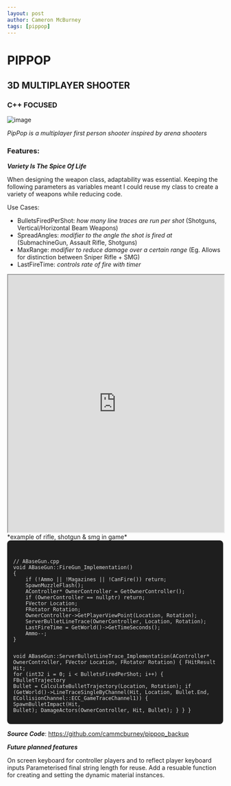 ```yaml
---
layout: post
author: Cameron McBurney
tags: [pippop]
---
```


# PIPPOP
## 3D MULTIPLAYER SHOOTER
### C++ FOCUSED

![image](./images/COVER_PipPop.png)

*PipPop is a multiplayer first person shooter inspired by arena shooters*

### Features:  

***Variety Is The Spice Of Life*** 

When designing the weapon class, adaptability was essential. 
Keeping the following parameters as variables meant I could reuse my class to create a variety of weapons while reducing code.

Use Cases:
- BulletsFiredPerShot: *how many line traces are run per shot* (Shotguns, Vertical/Horizontal Beam Weapons)
- SpreadAngles: *modifier to the angle the shot is fired at* (SubmachineGun, Assault Rifle, Shotguns)
- MaxRange: *modifier to reduce damage over a certain range* (Eg. Allows for distinction between Sniper Rifle + SMG)
- LastFireTime: *controls rate of fire with timer*

<iframe src="https://www.youtube.com/watch?v=0bs4SkUC3CQ" width="100%" height="600" scrolling="no" allowfullscreen></iframe>
*example of rifle, shotgun & smg in game*

<div style="max-height: 400px; overflow-y: auto; background: #1e1e1e; color: #dcdcdc; padding: 1em; border-radius: 8px;">
<pre><code class="language-cpp">
// ABaseGun.cpp
void ABaseGun::FireGun_Implementation()
{   
    if (!Ammo || !Magazines || !CanFire()) return;
    SpawnMuzzleFlash();
    AController* OwnerController = GetOwnerController();
    if (OwnerController == nullptr) return;
    FVector Location;
    FRotator Rotation;
    OwnerController->GetPlayerViewPoint(Location, Rotation);
    ServerBulletLineTrace(OwnerController, Location, Rotation);
    LastFireTime = GetWorld()->GetTimeSeconds();
    Ammo--;
}

void ABaseGun::ServerBulletLineTrace_Implementation(AController* OwnerController, FVector Location, FRotator Rotation)
{
    FHitResult Hit;
    for (int32 i = 0; i < BulletsFiredPerShot; i++)
    {
        FBulletTrajectory Bullet = CalculateBulletTrajectory(Location, Rotation);
        if (GetWorld()->LineTraceSingleByChannel(Hit, Location, Bullet.End, ECollisionChannel::ECC_GameTraceChannel1))
        {
            SpawnBulletImpact(Hit, Bullet);
            DamageActors(OwnerController, Hit, Bullet);
        }
    }
}

FBulletTrajectory ABaseGun::CalculateBulletTrajectory(FVector Location, FRotator Rotation)
{
    FRotator SpreadRotation = Rotation;
    SpreadRotation.Pitch += FMath::RandRange(-SpreadAngles.DownAngle, SpreadAngles.UpAngle); 
    SpreadRotation.Yaw += FMath::RandRange(-SpreadAngles.LeftAngle, SpreadAngles.RightAngle);    
    FVector SpreadVector = SpreadRotation.Vector();

    FVector End = Location + SpreadVector * MaxRange; 
    FVector ShotDirection = -SpreadVector;
    return FBulletTrajectory{ ShotDirection, End };
}

void ABaseGun::DamageActors_Implementation(AController* OwnerController, FHitResult Hit, FBulletTrajectory Bullet)
{   
    if (HasAuthority())
    {
        AActor* DamagedActor = Hit.GetActor();
        if (DamagedActor && HasAuthority())
        {   
            float DamageReduction = MaxRange - Hit.Distance;
            if (DamageReduction < 0)
            {
                Damage = Damage - DamageReduction;
            }
            FPointDamageEvent DamageEvent(Damage, Hit, Bullet.ShotDirection, nullptr);
            AFirstPersonCharacter* Character = Cast<AFirstPersonCharacter>(DamagedActor);
            if (Character)
            {   
                Character->TakeDamage(Damage, DamageEvent, OwnerController, this);
            }
        }
    }
}
</code></pre>
</div>

***Source Code***: https://github.com/cammcburney/pippop_backup

***Future planned features***

On screen keyboard for controller players and to reflect player keyboard inputs
Parameterised final string length for reuse.
Add a resuable function for creating and setting the dynamic material instances.

